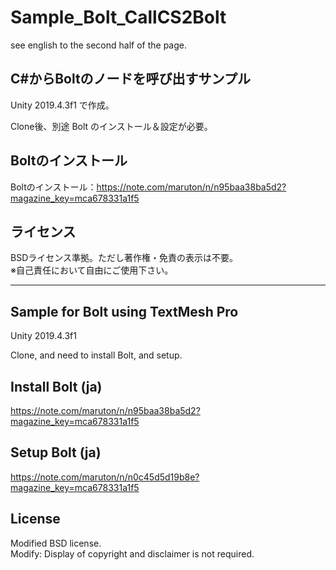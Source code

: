 # Sample_Bolt_CallCS2Bolt
see english to the second half of the page.

## C#からBoltのノードを呼び出すサンプル

Unity 2019.4.3f1 で作成。

Clone後、別途 Bolt のインストール＆設定が必要。  


## Boltのインストール  

Boltのインストール：https://note.com/maruton/n/n95baa38ba5d2?magazine_key=mca678331a1f5  
  
  
## ライセンス
BSDライセンス準拠。ただし著作権・免責の表示は不要。  
※自己責任において自由にご使用下さい。  
  
  
  
  
  
-------------------------------------------------------------------------------------  
## Sample for Bolt using TextMesh Pro

Unity 2019.4.3f1

Clone, and need to install Bolt, and setup.  
  
  
## Install Bolt (ja)
https://note.com/maruton/n/n95baa38ba5d2?magazine_key=mca678331a1f5  
  
  
## Setup Bolt (ja)
https://note.com/maruton/n/n0c45d5d19b8e?magazine_key=mca678331a1f5  
  
  
## License
Modified BSD license.  
Modify: Display of copyright and disclaimer is not required.  
  
  
